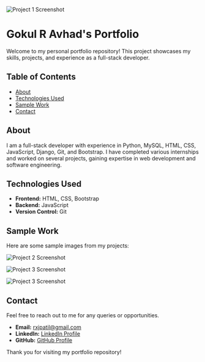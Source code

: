 ![Project 1 Screenshot](img/p1.png)

# Gokul R Avhad's Portfolio

Welcome to my personal portfolio repository! This project showcases my skills, projects, and experience as a full-stack developer.

## Table of Contents
- [About](#about)
- [Technologies Used](#technologies-used)
- [Sample Work](#sample-work)
- [Contact](#contact)

## About
I am a full-stack developer with experience in Python, MySQL, HTML, CSS, JavaScript, Django, Git, and Bootstrap. I have completed various internships and worked on several projects, gaining expertise in web development and software engineering.

## Technologies Used
- **Frontend:** HTML, CSS, Bootstrap
- **Backend:** JavaScript
- **Version Control:** Git


## Sample Work
Here are some sample images from my projects:

![Project 2 Screenshot](img/p2.png)

![Project 3 Screenshot](img/p3.png)

![Project 3 Screenshot](img/p4.png)


## Contact
Feel free to reach out to me for any queries or opportunities.

- **Email:** [rxjpatil@gmail.com](mailto:rxjpatil@gmail.com)
- **LinkedIn:** [LinkedIn Profile](https://www.linkedin.com/in/rxjpatil/)
- **GitHub:** [GitHub Profile](https://github.com/rxjpatil)

Thank you for visiting my portfolio repository!
